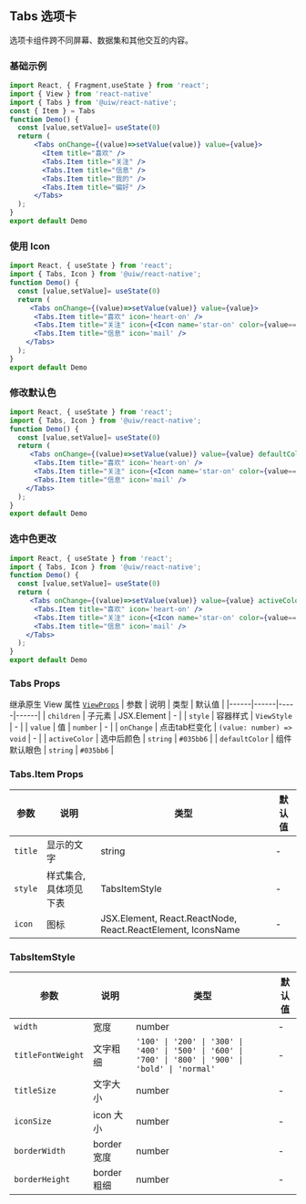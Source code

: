Tabs 选项卡
---

选项卡组件跨不同屏幕、数据集和其他交互的内容。

<!-- ![](https://user-images.githubusercontent.com/57083007/146733908-4c795dc4-06cf-45cb-974e-cbbccff9732d.gif) -->
<!--rehype:style=zoom: 33%;float: right; margin-left: 15px;-->

### 基础示例

```jsx
import React, { Fragment,useState } from 'react';
import { View } from 'react-native'
import { Tabs } from '@uiw/react-native';
const { Item } = Tabs
function Demo() {
  const [value,setValue]= useState(0)
  return (
      <Tabs onChange={(value)=>setValue(value)} value={value}>
        <Item title="喜欢" />
        <Tabs.Item title="关注" />
        <Tabs.Item title="信息" />
        <Tabs.Item title="我的" />
        <Tabs.Item title="偏好" />
      </Tabs>
  );
}
export default Demo
```
### 使用 Icon

```jsx
import React, { useState } from 'react';
import { Tabs, Icon } from '@uiw/react-native';
function Demo() {
  const [value,setValue]= useState(0)
  return (
     <Tabs onChange={(value)=>setValue(value)} value={value}>
      <Tabs.Item title="喜欢" icon='heart-on' />
      <Tabs.Item title="关注" icon={<Icon name='star-on' color={value===1?'#035bb6':'red'} size={24} />} />
      <Tabs.Item title="信息" icon='mail' />
    </Tabs>
  );
}
export default Demo
```

### 修改默认色

```jsx
import React, { useState } from 'react';
import { Tabs, Icon } from '@uiw/react-native';
function Demo() {
  const [value,setValue]= useState(0)
  return (
     <Tabs onChange={(value)=>setValue(value)} value={value} defaultColor="red">
      <Tabs.Item title="喜欢" icon='heart-on' />
      <Tabs.Item title="关注" icon={<Icon name='star-on' color={value===1?'#035bb6':'red'} size={24} />} />
      <Tabs.Item title="信息" icon='mail' />
    </Tabs>
  );
}
export default Demo
```

### 选中色更改

```jsx
import React, { useState } from 'react';
import { Tabs, Icon } from '@uiw/react-native';
function Demo() {
  const [value,setValue]= useState(0)
  return (
     <Tabs onChange={(value)=>setValue(value)} value={value} activeColor="red">
      <Tabs.Item title="喜欢" icon='heart-on' />
      <Tabs.Item title="关注" icon={<Icon name='star-on' color={value===1?'#035bb6':'red'} size={24} />} />
      <Tabs.Item title="信息" icon='mail' />
    </Tabs>
  );
}
export default Demo
```
### Tabs Props

继承原生 View 属性 [`ViewProps`](https://reactnative.dev/docs/view) 
| 参数 | 说明 | 类型 | 默认值 |
|------|------|-----|------|
| `children` | 子元素 | JSX.Element | - |
| `style` | 容器样式 | `ViewStyle` | - |
| `value` | 值 | `number` | - |
| `onChange` | 点击tab栏变化 | `(value: number) => void` | - |
| `activeColor` | 选中后颜色 | `string` | `#035bb6` |
| `defaultColor` | 组件默认眼色 | `string` | `#035bb6` |

### Tabs.Item Props

| 参数 | 说明 | 类型 | 默认值 |
|------|------|-----|------|
| `title` | 显示的文字 | string | - |
| `style` | 样式集合,具体项见下表 | TabsItemStyle | - |
| `icon` | 图标 | JSX.Element, React.ReactNode, React.ReactElement, IconsName | - |


### TabsItemStyle
| 参数 | 说明 | 类型 | 默认值 |
|------|------|-----|------|
| `width` | 宽度 | number | - |
| `titleFontWeight` | 文字粗细 |`'100' \| '200' \| '300' \| '400' \| '500' \| '600' \| '700' \| '800' \| '900' \| 'bold' \| 'normal'`| - |
| `titleSize` | 文字大小 | number | - |
| `iconSize` | icon 大小 | number | - |
| `borderWidth` | border 宽度 | number | - |
| `borderHeight` | border 粗细 | number | - |


